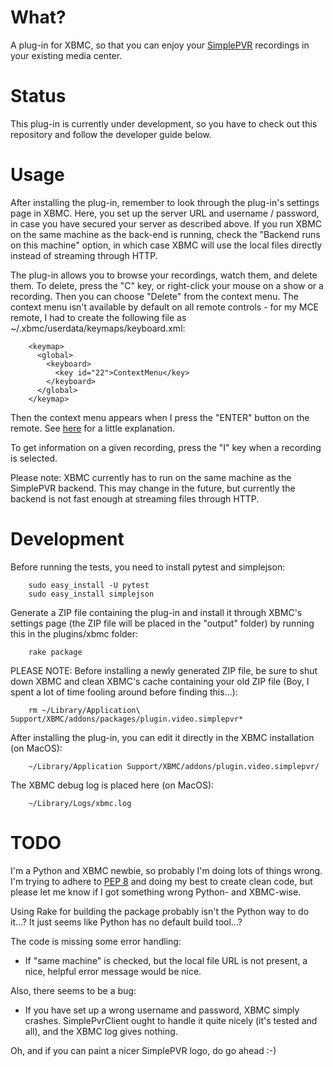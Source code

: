 What?
=====
A plug-in for XBMC, so that you can enjoy your [SimplePVR](https://github.com/olefriis/simplepvr)
recordings in your existing media center.

Status
======
This plug-in is currently under development, so you have to check out this repository and follow
the developer guide below.

Usage
=====
After installing the plug-in, remember to look through the plug-in's settings page in XBMC.
Here, you set up the server URL and username / password, in case you have secured your server as
described above. If you run XBMC on the same machine as the back-end is running, check the
"Backend runs on this machine" option, in which case XBMC will use the local files directly
instead of streaming through HTTP.

The plug-in allows you to browse your recordings, watch them, and delete them. To delete, press
the "C" key, or right-click your mouse on a show or a recording. Then you can choose "Delete" from
the context menu. The context menu isn't available by default on all remote controls - for my MCE
remote, I had to create the following file as ~/.xbmc/userdata/keymaps/keyboard.xml:

		<keymap>
		  <global>
		    <keyboard>
		      <key id="22">ContextMenu</key>
		    </keyboard>
		  </global>
		</keymap>

Then the context menu appears when I press the "ENTER" button on the remote. See
[here](http://forum.xbmc.org/showthread.php?tid=156950) for a little explanation.

To get information on a given recording, press the "I" key when a recording is selected.

Please note: XBMC currently has to run on the same machine as the SimplePVR backend. This may change
in the future, but currently the backend is not fast enough at streaming files through HTTP.

Development
===========
Before running the tests, you need to install pytest and simplejson:

        sudo easy_install -U pytest
        sudo easy_install simplejson

Generate a ZIP file containing the plug-in and install it through XBMC's settings page (the ZIP
file will be placed in the "output" folder) by running this in the plugins/xbmc folder:

        rake package

PLEASE NOTE: Before installing a newly generated ZIP file, be sure to shut down XBMC and clean
XBMC's cache containing your old ZIP file (Boy, I spent a lot of time fooling around before finding
this...):

		rm ~/Library/Application\ Support/XBMC/addons/packages/plugin.video.simplepvr*

After installing the plug-in, you can edit it directly in the XBMC installation (on MacOS):

        ~/Library/Application Support/XBMC/addons/plugin.video.simplepvr/

The XBMC debug log is placed here (on MacOS):

        ~/Library/Logs/xbmc.log

TODO
====
I'm a Python and XBMC newbie, so probably I'm doing lots of things wrong. I'm trying to adhere to
[PEP 8](http://www.python.org/dev/peps/pep-0008/) and doing my best to create clean code, but
please let me know if I got something wrong Python- and XBMC-wise.

Using Rake for building the package probably isn't the Python way to do it...? It just seems like
Python has no default build tool...?

The code is missing some error handling:

* If "same machine" is checked, but the local file URL is not present, a nice, helpful error message
  would be nice.

Also, there seems to be a bug:

* If you have set up a wrong username and password, XBMC simply crashes. SimplePvrClient ought to
  handle it quite nicely (it's tested and all), and the XBMC log gives nothing.

Oh, and if you can paint a nicer SimplePVR logo, do go ahead :-)